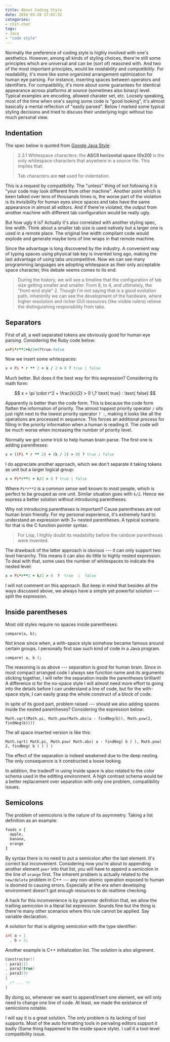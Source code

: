 ```yaml
---
title: About Coding Style
date: 2016-03-28 17:02:32
categories:
- chit-chat
tags:
- Java
- "code style"
---
```


Normally the preference of coding style is highly involved with one's aesthetics.  However, among all kinds of styling choices, there're still some principles which are universal and can be (sort of) reasoned with.  And two of the most important principles, would be *readability* and *compatibility*.  For readability, it's more like some organized arrangement optimization for human eye parsing.  For instance, inserting spaces between operators and identifiers.  For compatibility, it's more about some guarantees for identical appearance across platforms at source (sometimes also binary) level.  Typical examples are encoding, allowed charater set, etc.  Loosely speaking, most of the time when one's saying some code is "good looking", it's almost basically a mental reflection of "easily parsed".  Below I marked some typical styling decisions and tried to discuss their underlying logic without too much personal view.  

<!--more-->

## Indentation
The spec below is quoted from [Google Java Style](https://google.github.io/styleguide/javaguide.html):

> 2.3.1 Whitespace characters: the **ASCII horizontal space (0x20)** is the only whitespace characters that anywhere in a source file. This implies that:
>
> Tab characters are **not** used for indentation.

This is a request by compatibility.  The "unless" thing of not following it is "your code may look different from other machine".   Another point which is been talked over tens of thousands times is, the worse part of the violation is its invisibility for human eyes since spaces and tabs have the same appearance in almost all editors.  And if there're violated, the output from another machine with different tab configuration would be really ugly.

But how ugly it is?  Actually it's also correlated with another styling spec, line width.  Think about a smaller tab size is used natively but a larger one is used in a remote place.  The original line width compliant code would explode and generate maybe tons of line wraps in that remote machine.

Since the advantage is long discovered by the industry.  A convenient way of typing spaces using physical tab key is invented long ago, making the last advantage of using tabs uncompetitive.  Now we can see many programming languages are adopting whitespace as their only acceptable space character, this debate seems comes to its end.

> During the history, we will see a timeline that the configuration of tab size getting smaller and smaller. From 8, to 4, and ultimately, the "front-end style" 2.  Though I'm not saying that is a good evolution path, inherently we can see the development of the hardware, where higher resolution and richer GUI resources (like visible rulers) relieve the distinguishing responsbility from tabs.

## Separators

First of all, a well separated tokens are obviously good for human eye parsing.  Considering the Ruby code below:

```ruby
x=Pi*r**2+k/2>0?true:false
```

Now we insert some whitespaces:

```ruby
x = Pi * r ** 2 + k / 2 > 0 ? true : false
```

Much better. But does it the best way for this expression? Considering its math form:

$$
x = \pi \cdot r^2 + \frac{k}{2} > 0 \,? \text{ true} : \text{ false}
$$

Apparently is better than the code form.  This is because the code form flatten the information of priority.  The almost toppest priority operator `/` sits just right next to the lowest priority operator `? :`, making it looks like all the operations are processed in sequence.  This forces an additional process for filling in the priority information when a human is reading it. The code will be much worse when increasing the number of priority level.

Normally we got some trick to help human brain parse.  The first one is adding parentheses:

```ruby
x = ((Pi * r ** 2) + (k / 2) > 0) ? true : false
```

I do appreciate another approach, which we don't separate it taking tokens as unit but a larger logical group:

```ruby
x = Pi*r**2 + k/2 > 0 ? true : false
```

Where `Pi*r**2` is a common sense well known to most people, which is perfect to be grouped as one unit.  Similar situation goes with `k/2`.  Hence we express a better solution without introducing parentheses.

Why not introducing parentheses is important?  Cause parentheses are not human brain friendly.  For my personal experience, it's extremely hard to understand an expression with 3+ nested parentheses.  A typical scenario for that is the C function pointer syntax.

> For Lisp, I highly doubt its readability before the rainbow parentheses were invented.

The drawback of the latter approach is obvious --- it can only support two level hierarchy.  This means it can also do little to highly nested expression.  To deal with that, some uses the number of whitespaces to indicate the nested level:

```ruby
x = Pi*r**2 + k/2 > 0  ?  true  :  false
```

I will not comment on this approach.  But keep in mind that besides all the ways discussed above, we always have a simple yet powerful solution --- split the expression.

## Inside parentheses
Most old styles require no spaces inside parentheses:

```
compare(a, b);
```

Not know since when, a with-space style somehow became famous around certain groups.  I personally first saw such kind of code in a Java program.

```
compare( a, b );
```

The reasoning is as above --- separation is good for human brain.  Since in most compact arranged code I always see function name and its arguments sticking together, I will refer the separation inside the parentheses brilliant!  A difference is for the no-space style I will almost need more effort to going into the details before I can understand a line of code, but for the with-space style, I can easily grasp the whole construct of a block of code.

In spite of its good part, problem raised --- should we also adding spaces inside the nested parentheses?  Considering the expression below:

```
Math.sqrt(Math.pi, Math.pow(Math.abs(a - findNeg(b)), Math.pow(2, findNeg(b))))
```

The all space inserted version is like this:

```
Math.sqrt( Math.pi, Math.pow( Math.abs( a - findNeg( b ) ), Math.pow( 2, findNeg( b ) ) ) )
```

The effect of the separation is indeed weakened due to the deep nesting.  The only consequence is it constructed a loose looking.

In addition, the tradeoff in using inside space is also related to the color schema used in the editting environment.  A high contrast schema would be a better replacement over separation with only one problem, compatibility issues.

## Semicolons

The problem of semicolons is the nature of its asymmetry.  Taking a list definition as an example:

```ruby
foods = [
  apple,
  banana,
  orange
]
```

By syntax there is no need to put a semicolon after the last element.  It's correct but inconvenient.  Considering now you're about to appending another element `peer` into that list, you will have to append a semicolon in the line of `orange` first.  The inherent problem is actually related to the `new/delete` problem in C++ --- any non-atomic operation exposed to human is doomed to causing errors.  Especially at the era when developing environment doesn't got enough resources to do realtime checking.

A hack for this inconvenience is by grammar definition that, we allow the trailling semicolon in a literal list expression. Sounds fine but the thing is there're many other scenarios where this rule cannot be applied.  Say variable declaration.

A solution for that is aligning semicolon with the type identifier:

```c
int a = 1
  , b = 2;
```

Another example is C++ initialization list.  The solution is also alignment.

```c++
Constructor()
: para1(1)
, para2(true)
, para3(3)
{
  /* ... */
}
```

By doing so, whenever we want to append/insert one element, we will only need to change one line of code.  At least, we made the existance of semicolons notable.

I will say it is a great solution.  The only problem is its lacking of tool supports.  Most of the auto formatting tools in pervaling editors support it badly (Same thing happened to the inside space style).  I call it a tool-level compatibility issue.
